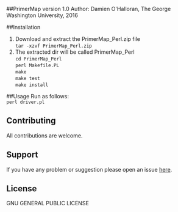 ##PrimerMap version 1.0
Author: Damien O'Halloran, The George Washington University, 2016

##Installation
1. Download and extract the PrimerMap_Perl.zip file  
`tar -xzvf PrimerMap_Perl.zip`  
2. The extracted dir will be called PrimerMap_Perl  
  `cd PrimerMap_Perl`  
  `perl Makefile.PL`  
  `make`  
  `make test`  
  `make install`  

##Usage 
Run as follows:  
  `perl driver.pl`  


## Contributing
All contributions are welcome.

## Support
If you have any problem or suggestion please open an issue [here](https://github.com/dohalloran/PrimerMap_Perl/issues).

## License 
GNU GENERAL PUBLIC LICENSE





